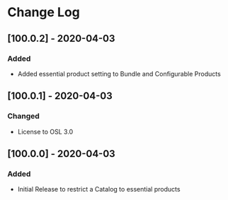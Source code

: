 # Change Log

## [100.0.2] - 2020-04-03
### Added
- Added essential product setting to Bundle and Configurable Products

## [100.0.1] - 2020-04-03
### Changed
- License to OSL 3.0

## [100.0.0] - 2020-04-03
### Added
- Initial Release to restrict a Catalog to essential products